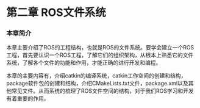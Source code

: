 # 第二章 ROS文件系统

### 本章简介
本章主要介绍了ROS的工程结构，也就是ROS的文件系统。要学会建立一个ROS工程，首先要认识一个ROS工程，了解它们的组织架构，从根本上熟悉它的文件系统，了解各个文件的功能和作用，才能正确的进行开发和编程。

本章的主要内容有，介绍catkin的编译系统，catkin工作空间的创建和结构，package软件包的创建和结构，介绍CMakeLists.txt文件，package.xml以及其他常见文件。从而系统的梳理了ROS文件空间的结构，对于我们ROS学习和开发有着重要的作用。